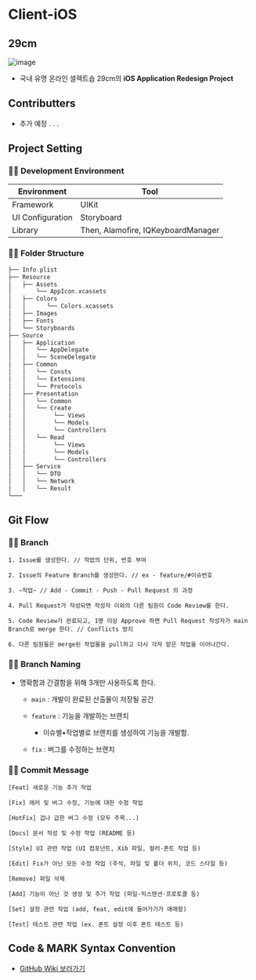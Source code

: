 # Client-iOS

## 29cm

![image](https://user-images.githubusercontent.com/70689381/168750546-2ca4fa2d-8b01-40a9-8cf5-0fdf00bde365.png)

- 국내 유명 온라인 셀렉트숍 29cm의 **iOS Application Redesign Project**

## Contributters

- 추가 예정 . . .

## Project Setting

### 📏📐 Development Environment

| Environment | Tool |
| --- | --- |
| Framework | UIKit |
| UI Configuration | Storyboard |
| Library | Then, Alamofire, IQKeyboardManager |

### 📏📐 Folder Structure

```swift
├── Info.plist
├── Resource
│   ├── Assets
│       └── AppIcon.xcassets
│   ├── Colors
│   │      └── Colors.xcassets
│   ├── Images
│   ├── Fonts
│   └── Storyboards
├── Source
│   ├── Application
│   │   └── AppDelegate
│   │   └── SceneDelegate
│   ├── Common
│   │   └── Consts
│   │   └── Extensions
│   │   └── Protocols
│   ├── Presentation
│   │   └── Common
│   │   └── Create
│   │        └── Views
│   │        └── Models
│   │        └── Controllers
│   │   └── Read
│   │        └── Views
│   │        └── Models
│   │        └── Controllers
│   ├── Service
│   │   └── DTO
│   │   └── Network
│   │   └── Result
└───
```

## Git Flow

### 📏📐 Branch

```
1. Issue를 생성한다. // 작업의 단위, 번호 부여

2. Issue의 Feature Branch를 생성한다. // ex - feature/#이슈번호

3. ~작업~ // Add - Commit - Push - Pull Request 의 과정

4. Pull Request가 작성되면 작성자 이외의 다른 팀원이 Code Review를 한다.

5. Code Review가 완료되고, 1명 이상 Approve 하면 Pull Request 작성자가 main Branch로 merge 한다. // Conflicts 방지

6. 다른 팀원들은 merge된 작업물을 pull하고 다시 각자 맡은 작업을 이어나간다.
```

### 📏📐 Branch Naming

- 명확함과 간결함을 위해 3개만 사용하도록 한다.


    - `main` : 개발이 완료된 산출물이 저장될 공간


    - `feature` : 기능을 개발하는 브랜치
        - 이슈별•작업별로 브랜치를 생성하여 기능을 개발함.

    - `fix` : 버그를 수정하는 브랜치

### 📏📐 Commit Message

```
[Feat] 새로운 기능 추가 작업

[Fix] 에러 및 버그 수정, 기능에 대한 수정 작업

[HotFix] 겁나 급한 버그 수정 (모두 주목...)

[Docs] 문서 작성 및 수정 작업 (README 등)

[Style] UI 관련 작업 (UI 컴포넌트, Xib 파일, 컬러·폰트 작업 등)

[Edit] Fix가 아닌 모든 수정 작업 (주석, 파일 및 폴더 위치, 코드 스타일 등)

[Remove] 파일 삭제

[Add] 기능이 아닌 것 생성 및 추가 작업 (파일·익스텐션·프로토콜 등)

[Set] 설정 관련 작업 (add, feat, edit에 들어가기가 애매함)

[Test] 테스트 관련 작업 (ex. 폰트 설정 이후 폰트 테스트 등)
```

## Code & MARK Syntax Convention

- [GitHub Wiki 보러가기](https://github.com/SOPT-30th-Joint-Seminar-15/Client-iOS/wiki/%0830th-THE-SOPT-%ED%95%A9%EB%8F%99-%EC%84%B8%EB%AF%B8%EB%82%98-15%EC%A1%B0-iOS-%ED%8C%8C%ED%8A%B8's-Wiki)
